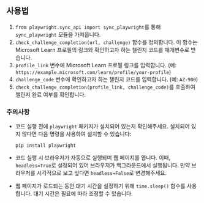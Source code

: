 ## 사용법

1. `from playwright.sync_api import sync_playwright`를 통해 `sync_playwright` 모듈을 가져옵니다.
2. `check_challenge_completion(url, challenge)` 함수를 정의합니다. 이 함수는 Microsoft Learn 프로필의 링크와 확인하고자 하는 챌린지 코드를 매개변수로 받습니다.
3. `profile_link` 변수에 Microsoft Learn 프로필 링크를 입력합니다. (예: `https://example.microsoft.com/learn/profile/your-profile`)
4. `challenge_code` 변수에 확인하고자 하는 챌린지 코드를 입력합니다. (예: `AZ-900`)
5. `check_challenge_completion(profile_link, challenge_code)`를 호출하여 챌린지 완료 여부를 확인합니다.

### 주의사항

- 코드 실행 전에 `playwright` 패키지가 설치되어 있는지 확인해주세요. 설치되어 있지 않다면 다음 명령을 사용하여 설치할 수 있습니다:
  ```
  pip install playwright
  ```

- 코드 실행 시 브라우저가 자동으로 실행되며 웹 페이지를 엽니다. 이때, `headless=True`로 설정되어 있어 브라우저가 백그라운드에서 실행됩니다. 만약 브라우저를 시각적으로 보고 싶다면 `headless=False`로 변경해주세요.

- 웹 페이지가 로드되는 동안 대기 시간을 설정하기 위해 `time.sleep()` 함수를 사용합니다. 대기 시간은 필요에 따라 조정할 수 있습니다.

